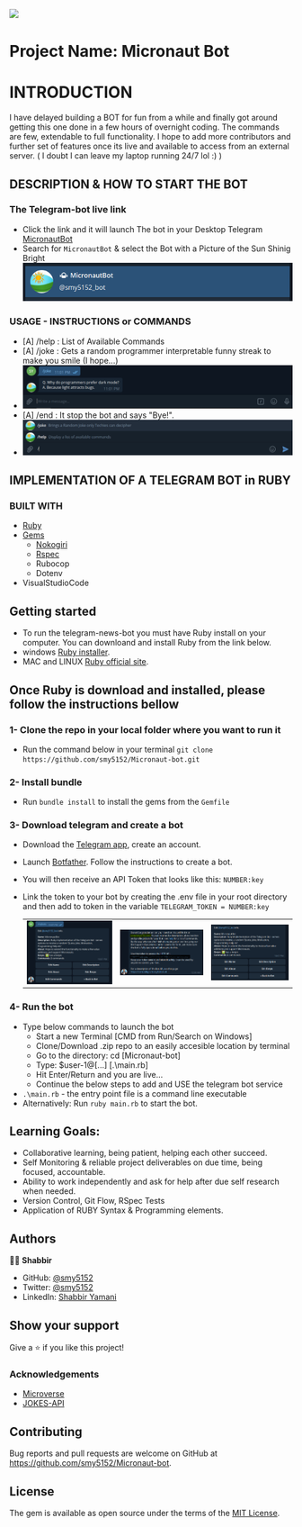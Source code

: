 ![](https://img.shields.io/badge/Microverse-blueviolet)

# Project Name: Micronaut Bot

# INTRODUCTION

I have delayed building a BOT for fun from a while and finally got around getting this one done in a few hours of overnight coding. The commands are few, extendable to full functionality. I hope to add more contributors and further set of features once its live and available to access from an external server. ( I doubt I can leave my laptop running 24/7 lol :) )

## DESCRIPTION & HOW TO START THE BOT

### The Telegram-bot live link

- Click the link and it will launch The bot in your Desktop Telegram [MicronautBot](t.me/smy5152_bot)
- Search for `MicronautBot` & select the Bot with a Picture of the Sun Shinig Bright ![screenshot](./images/search-bot-name.PNG)

### USAGE - INSTRUCTIONS or COMMANDS

- [A] /help : List of Available Commands
- [A] /joke : Gets a random programmer interpretable funny streak to make you smile (I hope...)
- ![screenshot](./images/joke-requested.PNG)
- [A] /end : It stop the bot and says "Bye!".
- ![screenshot](./images/available-commands.PNG)

## IMPLEMENTATION OF A TELEGRAM BOT in RUBY

### BUILT WITH

- [Ruby](https://www.ruby-lang.org/en/)
- [Gems](https://www.ruby-lang.org/en/)
  - [Nokogiri](https://nokogiri.org/)
  - [Rspec](https://rspec.info/)
  - Rubocop
  - Dotenv
- VisualStudioCode

## Getting started

- To run the telegram-news-bot you must have Ruby install on your computer. You can downloand and install Ruby from the link below.
- windows [Ruby installer](https://rubyinstaller.org/).
- MAC and LINUX [Ruby official site](https://www.ruby-lang.org/en/downloads/).

## Once Ruby is download and installed, please follow the instructions bellow

### 1- Clone the repo in your local folder where you want to run it

- Run the command below in your terminal
  `git clone https://github.com/smy5152/Micronaut-bot.git`

### 2- Install bundle

- Run `bundle install` to install the gems from the `Gemfile`

### 3- Download telegram and create a bot

- Download the [Telegram app](https://desktop.telegram.org/), create an account.
- Launch [Botfather](https://t.me/botfather). Follow the instructions to create a bot.
- You will then receive an API Token that looks like this: `NUMBER:key`
- Link the token to your bot by creating the .env file in your root directory and then add to token in the variable
  `TELEGRAM_TOKEN = NUMBER:key`

  |                                                |                                                      |                                                              |
  | :--------------------------------------------: | :--------------------------------------------------: | :----------------------------------------------------------: |
  | ![screenshot](./images/bot-config-options.PNG) | ![screenshot](./images/BotFather-Success-Config.PNG) | ![screenshot](./images/BotFather-customize-bot-settings.PNG) |

### 4- Run the bot

- Type below commands to launch the bot
  - Start a new Terminal [CMD from Run/Search on Windows]
  - Clone/Download .zip repo to an easily accesible location by terminal
  - Go to the directory: cd [Micronaut-bot]
  - Type: $user-1@[...] [.\main.rb]
  - Hit Enter/Return and you are live...
  - Continue the below steps to add and USE the telegram bot service
- `.\main.rb` - the entry point file is a command line executable
- Alternatively: Run `ruby main.rb` to start the bot.

## Learning Goals:

- Collaborative learning, being patient, helping each other succeed.
- Self Monitoring & reliable project deliverables on due time, being focused, accountable.
- Ability to work independently and ask for help after due self research when needed.
- Version Control, Git Flow, RSpec Tests
- Application of RUBY Syntax & Programming elements.

## Authors

🧑‍💻 **Shabbir**

- GitHub: [@smy5152](https://github.com/smy5152)
- Twitter: [@smy5152](https://twitter.com/smy5152)
- LinkedIn: [Shabbir Yamani](https://www.linkedin.com/in/shabbirmyamani/)

## Show your support

Give a ⭐️ if you like this project!

### Acknowledgements

- [Microverse]()
- [JOKES-API](https://readme-jokes.vercel.app/api)

## Contributing

Bug reports and pull requests are welcome on GitHub at https://github.com/smy5152/Micronaut-bot.

## License

The gem is available as open source under the terms of the [MIT License](LICENSE).

